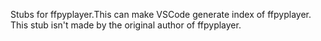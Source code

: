 Stubs for ffpyplayer.This can make VSCode generate index of ffpyplayer.
This stub isn't made by the original author of ffpyplayer.